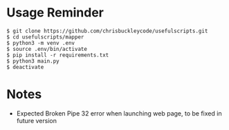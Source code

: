 # Usage Reminder

```shell
$ git clone https://github.com/chrisbuckleycode/usefulscripts.git
$ cd usefulscripts/mapper
$ python3 -m venv .env
$ source .env/bin/activate
$ pip install -r requirements.txt
$ python3 main.py
$ deactivate
```

# Notes
- Expected Broken Pipe 32 error when launching web page, to be fixed in future version 